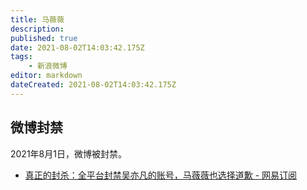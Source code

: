 ```yaml
---
title: 马薇薇
description: 
published: true
date: 2021-08-02T14:03:42.175Z
tags:
    - 新浪微博
editor: markdown
dateCreated: 2021-08-02T14:03:42.175Z
---
```


## 微博封禁

2021年8月1日，微博被封禁。

+ [真正的封杀：全平台封禁吴亦凡的账号，马薇薇也选择道歉 - 网易订阅](https://web.archive.org/web/20210802052521/https://www.163.com/dy/article/GGD2R8L405486ZKY.html)
